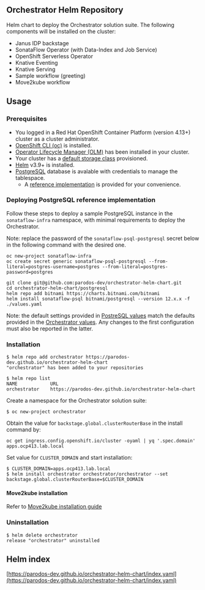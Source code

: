 ## Orchestrator Helm Repository
Helm chart to deploy the Orchestrator solution suite. The following components will be installed on the cluster:
- Janus IDP backstage
- SonataFlow Operator (with Data-Index and Job Service)
- OpenShift Serverless Operator
- Knative Eventing
- Knative Serving
- Sample workflow (greeting)
- Move2kube workflow

## Usage

### Prerequisites
- You logged in a Red Hat OpenShift Container Platform (version 4.13+) cluster as a cluster administrator.
- [OpenShift CLI (oc)](https://docs.openshift.com/container-platform/4.13/cli_reference/openshift_cli/getting-started-cli.html) is installed.
- [Operator Lifecycle Manager (OLM)](https://olm.operatorframework.io/docs/getting-started/) has been installed in your cluster.
- Your cluster has a [default storage class](https://docs.openshift.com/container-platform/4.13/storage/container_storage_interface/persistent-storage-csi-sc-manage.html) provisioned.
- [Helm](https://helm.sh/docs/intro/install/) v3.9+ is installed.
- [PostgreSQL](https://www.postgresql.org/) database is avalable with credentials to manage the tablespace.
  - A [reference implementation](#postgresql-deployment-reference-implementation) is provided for your convenience.

### Deploying PostgreSQL reference implementation
Follow these steps to deploy a sample PostgreSQL instance in the `sonataflow-infra` namespace, with minimal requirements to deploy the Orchestrator.

Note: replace the password of the `sonataflow-psql-postgresql` secret below in the following command with the desired one.

```console
oc new-project sonataflow-infra
oc create secret generic sonataflow-psql-postgresql --from-literal=postgres-username=postgres --from-literal=postgres-password=postgres

git clone git@github.com:parodos-dev/orchestrator-helm-chart.git
cd orchestrator-helm-chart/postgresql
helm repo add bitnami https://charts.bitnami.com/bitnami
helm install sonataflow-psql bitnami/postgresql --version 12.x.x -f ./values.yaml
```

Note: the default settings provided in [PostreSQL values](./postgresql/values.yaml) match the defaults provided in the 
[Orchestrator values](./charts/orchestrator/values.yaml). 
Any changes to the first configuration must also be reported in the latter.

### Installation
```
$ helm repo add orchestrator https://parodos-dev.github.io/orchestrator-helm-chart
"orchestrator" has been added to your repositories

$ helm repo list
NAME        	URL                                                  
orchestrator	https://parodos-dev.github.io/orchestrator-helm-chart
```

Create a namespace for the Orchestrator solution suite:
```console
$ oc new-project orchestrator
```

Obtain the value for `backstage.global.clusterRouterBase` in the install command by:
```console
oc get ingress.config.openshift.io/cluster -oyaml | yq '.spec.domain'
apps.ocp413.lab.local
```

Set value for `CLUSTER_DOMAIN` and start installation:
```console
$ CLUSTER_DOMAIN=apps.ocp413.lab.local
$ helm install orchestrator orchestrator/orchestrator --set backstage.global.clusterRouterBase=$CLUSTER_DOMAIN
```

#### Move2kube installation

Refer to [Move2kube installation guide](move2kube/README.md)

### Uninstallation
```console
$ helm delete orchestrator
release "orchestrator" uninstalled
```


## Helm index
[https://parodos-dev.github.io/orchestrator-helm-chart/index.yaml](https://parodos-dev.github.io/orchestrator-helm-chart/index.yaml)
